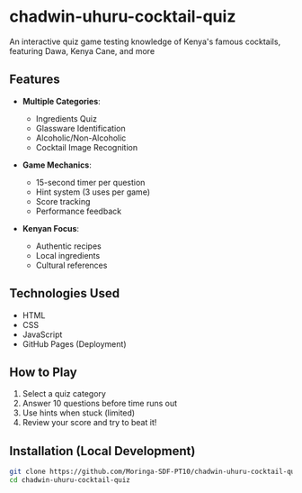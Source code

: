 # chadwin-uhuru-cocktail-quiz

An interactive quiz game testing knowledge of Kenya's famous cocktails, featuring Dawa, Kenya Cane, and more

## Features

- **Multiple Categories**:
  - Ingredients Quiz
  - Glassware Identification
  - Alcoholic/Non-Alcoholic
  - Cocktail Image Recognition

- **Game Mechanics**:
  - 15-second timer per question
  - Hint system (3 uses per game)
  - Score tracking
  - Performance feedback

- **Kenyan Focus**:
  - Authentic recipes
  - Local ingredients
  - Cultural references

## Technologies Used

- HTML
- CSS
- JavaScript
- GitHub Pages (Deployment)

## How to Play

1. Select a quiz category
2. Answer 10 questions before time runs out
3. Use hints when stuck (limited)
4. Review your score and try to beat it!

## Installation (Local Development)

```bash
git clone https://github.com/Moringa-SDF-PT10/chadwin-uhuru-cocktail-quiz.git
cd chadwin-uhuru-cocktail-quiz
